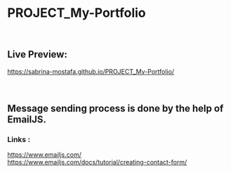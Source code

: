 
# PROJECT_My-Portfolio
<br> 

## Live Preview:
https://sabrina-mostafa.github.io/PROJECT_My-Portfolio/
<br>
<br>
<br>

## Message sending process is done by the help of EmailJS.
### Links : <br>
https://www.emailjs.com/
<br>
https://www.emailjs.com/docs/tutorial/creating-contact-form/
